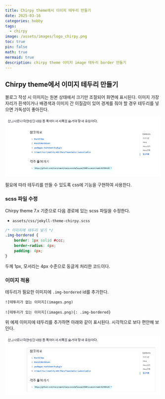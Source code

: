 ```yaml
---
title: Chirpy theme에서 이미지 테두리 만들기 
date: 2025-03-16
categories: hobby
tags: 
  - chirpy
image: /assets/images/logo_chirpy.png
toc: true
pin: false
math: true
mermaid: true
description: chirpy theme 이미지 image 테두리 border 만들기
---
```


## Chirpy theme에서 이미지 테두리 만들기

블로그 작성 시 이미지는 원본 상태에서 크기만 조절되어 화면에 표시된다. 이미지 가장자리가 흰색이거나 배경색과 이미지 간 이질감이 있어 경계를 줘야 할 경우 테두리를 넣으면 가독성이 좋아진다.

![테두리가 없는 경우](/assets/images/2025-03-16-image-border-1.png)

필요에 따라 테두리를 만들 수 있도록 css에 기능을 구현하여 사용한다.

### scss 파일 수정

Chirpy theme 7.x 기준으로 다음 경로에 있는 scss 파일을 수정한다.

- `assets/css/jekyll-theme-chirpy.scss`

```css
/* 이미지에 테두리 넣기 */
.img-bordered {
    border: 1px solid #ccc;
    border-radius: 4px;
    padding: 4px;
}
```

두께 1px, 모서리는 4px 수준으로 둥글게 처리한 코드이다.

### 이미지 적용

테두리가 필요한 이미지에 `.img-bordered` id를 추가한다.

```
![테투리가 없는 이미지](images.png)

![테투리가 있는 이미지](images.png){: .img-bordered}

```

위 예제 이미지에 테두리를 추가하면 아래와 같이 표시된다. 시각적으로 보다 편안해 보인다.

![테두리를 만든 경우](/assets/images/2025-03-16-image-border.png)



